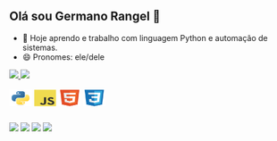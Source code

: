 ## Olá sou Germano Rangel 👋

- 🔭 Hoje aprendo e trabalho com linguagem Python e automação de sistemas.
- 😄 Pronomes: ele/dele
<div>
  <a href="https://github.com/Germano-Rangel-Dev">
  <img heigth="180em" src="https://github-readme-stats.vercel.app/api?username=Germano-Rangel-Dev&show_icons=true&theme=dracula&include_all_commits=true&count_private=true"/>
  <img height="180em" src="https://github-readme-stats.vercel.app/api/top-langs/?username=Germano-Rangel-Dev&layout=compact&langs_count=16&theme=dracula"/>  
</div>
    
<div style="display: inline-block"><br>
    <img align="center" alt="Germano-Python" height="30" width="40" src="https://raw.githubusercontent.com/devicons/devicon/master/icons/python/python-original.svg">
    <img align="center" alt="Germano-Js" height="30" width="40" src="https://raw.githubusercontent.com/devicons/devicon/master/icons/javascript/javascript-original.svg">
    <img align="center" alt="Germano-HTML" height="30" width="40" src="https://raw.githubusercontent.com/devicons/devicon/master/icons/html5/html5-original.svg">
    <img align="center" alt="Germano-CSS" height="30" width="40" src="https://raw.githubusercontent.com/devicons/devicon/master/icons/css3/css3-original.svg">
</div>

##

<div>
  <a href="https://www.linkedin.com/in/germano-rangel" target="_blank"><img src="https://img.shields.io/badge/LinkedIn-0077B5?style=for-the-badge&logo=linkedin&logoColor=white" target="_blank"></a>
  <a href="https://api.whatsapp.com/send?phone=(+5521970185455)" target="_blank"><img src="https://img.shields.io/badge/WhatsApp-25D366?style=for-the-badge&logo=whatsapp&logoColor=white" target="_blank"></a>
  <a href="https://www.instagram.com/germanorangel.dev?igsh=M2gwMjBkMXZvOWJv" target="_blank"><img src="https://img.shields.io/badge/Instagram-E4405F?style=for-the-badge&logo=instagram&logoColor=white" target="_blank"></a>
  <a href="mailto:rantro.dev@outlook.com.br" target="_blank"/><img src="https://img.shields.io/badge/Microsoft_Outlook-0078D4?style=for-the-badge&logo=microsoft-outlook&logoColor=white" target"_blank"></a>  
</div>

